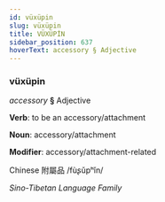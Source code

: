 ```yaml
---
id: vüxüpin
slug: vüxüpin
title: VÜXÜPİN
sidebar_position: 637
hoverText: accessory § Adjective
---
```


### vüxüpin

*accessory* **§** Adjective

**Verb**: to be an accessory/attachment

**Noun**: accessory/attachment

**Modifier**: accessory/attachment-related

Chinese 附屬品 /fùʂǔpʰǐn/

*Sino-Tibetan Language Family*